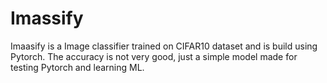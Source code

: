 # Imassify
Imaasify is a Image classifier trained on CIFAR10 dataset and is build using Pytorch. The accuracy is not very good, just a simple model made for testing Pytorch and learning ML.
